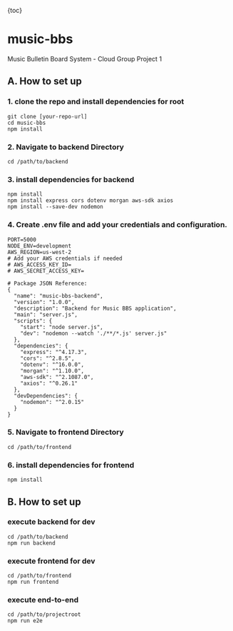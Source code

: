 {toc}

# music-bbs
Music Bulletin Board System - Cloud Group Project 1

## A. How to set up

### 1. clone the repo and install dependencies for root

```
git clone [your-repo-url]
cd music-bbs
npm install
```

### 2. Navigate to backend Directory

`cd /path/to/backend`

### 3. install dependencies for backend

```
npm install
npm install express cors dotenv morgan aws-sdk axios
npm install --save-dev nodemon
```

### 4. Create .env file and add your credentials and configuration. 

```
PORT=5000
NODE_ENV=development
AWS_REGION=us-west-2
# Add your AWS credentials if needed
# AWS_ACCESS_KEY_ID=
# AWS_SECRET_ACCESS_KEY=

# Package JSON Reference: 
{
  "name": "music-bbs-backend",
  "version": "1.0.0",
  "description": "Backend for Music BBS application",
  "main": "server.js",
  "scripts": {
    "start": "node server.js",
    "dev": "nodemon --watch './**/*.js' server.js"
  },
  "dependencies": {
    "express": "^4.17.3",
    "cors": "^2.8.5",
    "dotenv": "^16.0.0",
    "morgan": "^1.10.0",
    "aws-sdk": "^2.1087.0",
    "axios": "^0.26.1"
  },
  "devDependencies": {
    "nodemon": "^2.0.15"
  }
}
```

### 5. Navigate to frontend Directory

`cd /path/to/frontend`

### 6. install dependencies for frontend

```
npm install
```

## B. How to set up

### execute backend for dev

```
cd /path/to/backend
npm run backend
```

### execute frontend for dev

```
cd /path/to/frontend
npm run frontend
```

### execute end-to-end

```
cd /path/to/projectroot
npm run e2e
```
